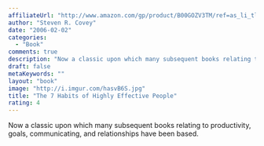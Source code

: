 ```yaml
---
affiliateUrl: "http://www.amazon.com/gp/product/B00GOZV3TM/ref=as_li_tl?ie=UTF8&camp=1789&creative=390957&creativeASIN=B00GOZV3TM&linkCode=as2&tag=jaktre-20&linkId=7GFSTGTDDRM7TNLN"
author: "Steven R. Covey"
date: "2006-02-02"
categories:
  - "Book"
comments: true
description: "Now a classic upon which many subsequent books relating to productivity, goals, communicating, and relationships have been based.  "
draft: false
metaKeywords: ""
layout: "book"
image: "http://i.imgur.com/hasvB6S.jpg"
title: "The 7 Habits of Highly Effective People"
rating: 4
---
```


Now a classic upon which many subsequent books relating to productivity, goals, communicating, and relationships have been based.  
